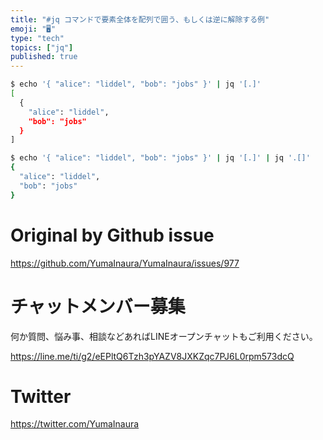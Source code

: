 ```yaml
---
title: "#jq コマンドで要素全体を配列で囲う、もしくは逆に解除する例"
emoji: "🖥"
type: "tech"
topics: ["jq"]
published: true
---
```



```sh
$ echo '{ "alice": "liddel", "bob": "jobs" }' | jq '[.]'
[
  {
    "alice": "liddel",
    "bob": "jobs"
  }
]
```

```sh
$ echo '{ "alice": "liddel", "bob": "jobs" }' | jq '[.]' | jq '.[]'
{
  "alice": "liddel",
  "bob": "jobs"
}
```


# Original by Github issue

https://github.com/YumaInaura/YumaInaura/issues/977








<!-- Update From Qiita API -->

# チャットメンバー募集


何か質問、悩み事、相談などあればLINEオープンチャットもご利用ください。

https://line.me/ti/g2/eEPltQ6Tzh3pYAZV8JXKZqc7PJ6L0rpm573dcQ





# Twitter


https://twitter.com/YumaInaura


<!-- Update From Qiita API -->


